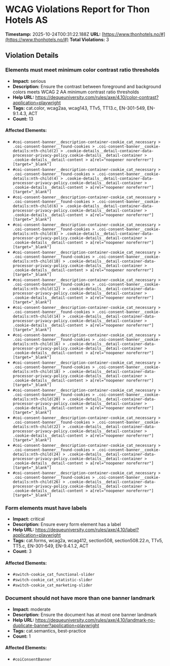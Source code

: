 # WCAG Violations Report for Thon Hotels AS

**Timestamp:** 2025-10-24T00:31:22.188Z
**URL:** [https://www.thonhotels.no/#](https://www.thonhotels.no/#)
**Total Violations:** 3

## Violation Details

### Elements must meet minimum color contrast ratio thresholds

- **Impact:** serious
- **Description:** Ensure the contrast between foreground and background colors meets WCAG 2 AA minimum contrast ratio thresholds
- **Help URL:** https://dequeuniversity.com/rules/axe/4.10/color-contrast?application=playwright
- **Tags:** cat.color, wcag2aa, wcag143, TTv5, TT13.c, EN-301-549, EN-9.1.4.3, ACT
- **Count:** 13

#### Affected Elements:

- `#coi-consent-banner__description-container-cookie_cat_necessary > .coi-consent-banner__found-cookies > .coi-consent-banner__cookie-details:nth-child(2) > .cookie-details__detail-container-data-processor-privacy-policy.cookie-details__detail-container > .cookie-details__detail-content > a[rel="noopener noreferrer"][target="_blank"]`
- `#coi-consent-banner__description-container-cookie_cat_necessary > .coi-consent-banner__found-cookies > .coi-consent-banner__cookie-details:nth-child(4) > .cookie-details__detail-container-data-processor-privacy-policy.cookie-details__detail-container > .cookie-details__detail-content > a[rel="noopener noreferrer"][target="_blank"]`
- `#coi-consent-banner__description-container-cookie_cat_necessary > .coi-consent-banner__found-cookies > .coi-consent-banner__cookie-details:nth-child(6) > .cookie-details__detail-container-data-processor-privacy-policy.cookie-details__detail-container > .cookie-details__detail-content > a[rel="noopener noreferrer"][target="_blank"]`
- `#coi-consent-banner__description-container-cookie_cat_necessary > .coi-consent-banner__found-cookies > .coi-consent-banner__cookie-details:nth-child(8) > .cookie-details__detail-container-data-processor-privacy-policy.cookie-details__detail-container > .cookie-details__detail-content > a[rel="noopener noreferrer"][target="_blank"]`
- `#coi-consent-banner__description-container-cookie_cat_necessary > .coi-consent-banner__found-cookies > .coi-consent-banner__cookie-details:nth-child(10) > .cookie-details__detail-container-data-processor-privacy-policy.cookie-details__detail-container > .cookie-details__detail-content > a[rel="noopener noreferrer"][target="_blank"]`
- `#coi-consent-banner__description-container-cookie_cat_necessary > .coi-consent-banner__found-cookies > .coi-consent-banner__cookie-details:nth-child(12) > .cookie-details__detail-container-data-processor-privacy-policy.cookie-details__detail-container > .cookie-details__detail-content > a[rel="noopener noreferrer"][target="_blank"]`
- `#coi-consent-banner__description-container-cookie_cat_necessary > .coi-consent-banner__found-cookies > .coi-consent-banner__cookie-details:nth-child(14) > .cookie-details__detail-container-data-processor-privacy-policy.cookie-details__detail-container > .cookie-details__detail-content > a[rel="noopener noreferrer"][target="_blank"]`
- `#coi-consent-banner__description-container-cookie_cat_necessary > .coi-consent-banner__found-cookies > .coi-consent-banner__cookie-details:nth-child(16) > .cookie-details__detail-container-data-processor-privacy-policy.cookie-details__detail-container > .cookie-details__detail-content > a[rel="noopener noreferrer"][target="_blank"]`
- `#coi-consent-banner__description-container-cookie_cat_necessary > .coi-consent-banner__found-cookies > .coi-consent-banner__cookie-details:nth-child(18) > .cookie-details__detail-container-data-processor-privacy-policy.cookie-details__detail-container > .cookie-details__detail-content > a[rel="noopener noreferrer"][target="_blank"]`
- `#coi-consent-banner__description-container-cookie_cat_necessary > .coi-consent-banner__found-cookies > .coi-consent-banner__cookie-details:nth-child(20) > .cookie-details__detail-container-data-processor-privacy-policy.cookie-details__detail-container > .cookie-details__detail-content > a[rel="noopener noreferrer"][target="_blank"]`
- `#coi-consent-banner__description-container-cookie_cat_necessary > .coi-consent-banner__found-cookies > .coi-consent-banner__cookie-details:nth-child(22) > .cookie-details__detail-container-data-processor-privacy-policy.cookie-details__detail-container > .cookie-details__detail-content > a[rel="noopener noreferrer"][target="_blank"]`
- `#coi-consent-banner__description-container-cookie_cat_necessary > .coi-consent-banner__found-cookies > .coi-consent-banner__cookie-details:nth-child(24) > .cookie-details__detail-container-data-processor-privacy-policy.cookie-details__detail-container > .cookie-details__detail-content > a[rel="noopener noreferrer"][target="_blank"]`
- `#coi-consent-banner__description-container-cookie_cat_necessary > .coi-consent-banner__found-cookies > .coi-consent-banner__cookie-details:nth-child(26) > .cookie-details__detail-container-data-processor-privacy-policy.cookie-details__detail-container > .cookie-details__detail-content > a[rel="noopener noreferrer"][target="_blank"]`

### Form elements must have labels

- **Impact:** critical
- **Description:** Ensure every form element has a label
- **Help URL:** https://dequeuniversity.com/rules/axe/4.10/label?application=playwright
- **Tags:** cat.forms, wcag2a, wcag412, section508, section508.22.n, TTv5, TT5.c, EN-301-549, EN-9.4.1.2, ACT
- **Count:** 3

#### Affected Elements:

- `#switch-cookie_cat_functional-slider`
- `#switch-cookie_cat_statistic-slider`
- `#switch-cookie_cat_marketing-slider`

### Document should not have more than one banner landmark

- **Impact:** moderate
- **Description:** Ensure the document has at most one banner landmark
- **Help URL:** https://dequeuniversity.com/rules/axe/4.10/landmark-no-duplicate-banner?application=playwright
- **Tags:** cat.semantics, best-practice
- **Count:** 1

#### Affected Elements:

- `#coiConsentBanner`
